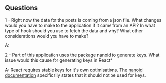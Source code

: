 ## Questions

1 - Right now the data for the posts is coming from a json file. What changes would you have to make to the application if it came from an API? In what type of hook should you use to fetch the data and why? What other considerations would you have to make?

A: 

2 - Part of this application uses the package nanoid to generate keys. What issue would this cause for generating keys in React?

A: React requires stable keys for it's own optimisations. The [nanoid documentation](https://github.com/ai/nanoid#react) specifically states that it should not be used for keys.
